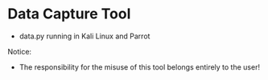 # Data Capture Tool

- data.py running in Kali Linux and Parrot

Notice:

- The responsibility for the misuse of this tool belongs entirely to the user!
